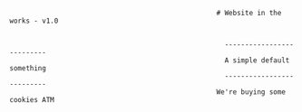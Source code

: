                                                        # Website in the works - v1.0


                                                         --------------------------
                                                         A simple default something
                                                         --------------------------
                                                       We're buying some cookies ATM
